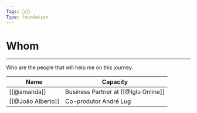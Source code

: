 ```yaml
---
Tags: 🐧/🌱
Type: foundation
---
```


# Whom
--- 

Who are the people that will help me on this journey.


| Name        | Capacity                             |
| ----------- | ------------------------------------ |
| [[@amanda]] | Business Partner at [[@Iglu Online]] |
| [[@João Alberto]]            |    Co-produtor André Lug                                  |

